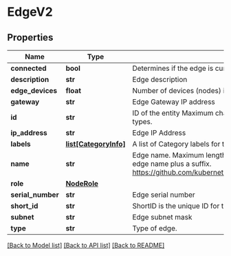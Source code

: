 # EdgeV2

## Properties
Name | Type | Description | Notes
------------ | ------------- | ------------- | -------------
**connected** | **bool** | Determines if the edge is currently connected to XI IoT management services. | [optional] 
**description** | **str** | Edge description | [optional] 
**edge_devices** | **float** | Number of devices (nodes) in this edge | 
**gateway** | **str** | Edge Gateway IP address | 
**id** | **str** | ID of the entity Maximum character length is 64 for project, category, and runtime environment, 36 for other entity types. | [optional] 
**ip_address** | **str** | Edge IP Address | 
**labels** | [**list[CategoryInfo]**](CategoryInfo.md) | A list of Category labels for this edge. | [optional] 
**name** | **str** | Edge name. Maximum length edge name is determined by kubernetes. Name length limited to 60 as node name is the edge name plus a suffix. https://github.com/kubernetes/kubernetes/blob/master/staging/src/k8s.io/apimachinery/pkg/util/validation/validation.go | 
**role** | [**NodeRole**](NodeRole.md) |  | [optional] 
**serial_number** | **str** | Edge serial number | 
**short_id** | **str** | ShortID is the unique ID for the given edge. This ID must be unique for each edge, for the given tenant. | [optional] 
**subnet** | **str** | Edge subnet mask | 
**type** | **str** | Type of edge. | [optional] 

[[Back to Model list]](../README.md#documentation-for-models) [[Back to API list]](../README.md#documentation-for-api-endpoints) [[Back to README]](../README.md)

